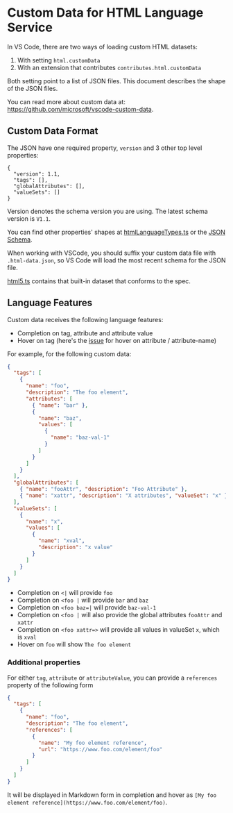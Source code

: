 # Custom Data for HTML Language Service

In VS Code, there are two ways of loading custom HTML datasets:

1. With setting `html.customData`
2. With an extension that contributes `contributes.html.customData`

Both setting point to a list of JSON files. This document describes the shape of the JSON files.

You can read more about custom data at: https://github.com/microsoft/vscode-custom-data.

## Custom Data Format

The JSON have one required property, `version` and 3 other top level properties:

```jsonc
{
  "version": 1.1,
  "tags": [],
  "globalAttributes": [],
  "valueSets": []
}
```

Version denotes the schema version you are using. The latest schema version is `V1.1`.

You can find other properties' shapes at [htmlLanguageTypes.ts](../src/htmlLanguageTypes.ts) or the [JSON Schema](./customData.schema.json).

When working with VSCode, you should suffix your custom data file with `.html-data.json`, so VS Code will load the most recent schema for the JSON file.

[html5.ts](../src/languageFacts/data/html5.ts) contains that built-in dataset that conforms to the spec.

## Language Features

Custom data receives the following language features:

- Completion on tag, attribute and attribute value
- Hover on tag (here's the [issue](https://github.com/Microsoft/vscode-html-languageservice/issues/47) for hover on attribute / attribute-name)

For example, for the following custom data:

```json
{
  "tags": [
    {
      "name": "foo",
      "description": "The foo element",
      "attributes": [
        { "name": "bar" },
        {
          "name": "baz",
          "values": [
            {
              "name": "baz-val-1"
            }
          ]
        }
      ]
    }
  ],
  "globalAttributes": [
    { "name": "fooAttr", "description": "Foo Attribute" },
    { "name": "xattr", "description": "X attributes", "valueSet": "x" }
  ],
  "valueSets": [
    {
      "name": "x",
      "values": [
        {
          "name": "xval",
          "description": "x value"
        }
      ]
    }
  ]
}
```

- Completion on `<|` will provide `foo`
- Completion on `<foo |` will provide `bar` and `baz`
- Completion on `<foo baz=|` will provide `baz-val-1`
- Completion on `<foo |` will also provide the global attributes `fooAttr` and `xattr`
- Completion on `<foo xattr=>` will provide all values in valueSet `x`, which is `xval`
- Hover on `foo` will show `The foo element`

### Additional properties

For either `tag`, `attribute` or `attributeValue`, you can provide a `references` property of the following form

```json
{
  "tags": [
    {
      "name": "foo",
      "description": "The foo element",
      "references": [
        {
          "name": "My foo element reference",
          "url": "https://www.foo.com/element/foo"
        }
      ]
    }
  ]
}
```

It will be displayed in Markdown form in completion and hover as `[My foo element reference](https://www.foo.com/element/foo)`.